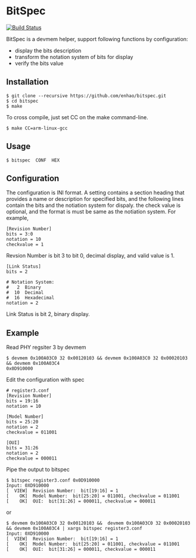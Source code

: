 # BitSpec

[![Build Status](https://travis-ci.org/enhao/bitspec.svg?branch=master)](https://travis-ci.org/enhao/bitspec)


BitSpec is a devmem helper, support following functions by configuration:

* display the bits description
* transform the notation system of bits for display
* verify the bits value

## Installation

```
$ git clone --recursive https://github.com/enhao/bitspec.git
$ cd bitspec
$ make
```

To cross compile, just set CC on the make command-line.

```
$ make CC=arm-linux-gcc
```

## Usage

```
$ bitspec  CONF  HEX
```

## Configuration

The configuration is INI format. A setting contains a section heading that provides a name or description for specified bits, and the following lines contain the bits and the notiation system for dispaly. the check value is optional, and the format is must be same as the notiation system. For example,

```
[Revision Number]
bits = 3:0
notation = 10
checkvalue = 1
```

Revsion Number is bit 3 to bit 0, decimal display, and valid value is 1.

```
[Link Status]
bits = 2

# Notation System:
#   2  Binary
#  10  Decimal
#  16  Hexadecimal
notation = 2
```

Link Status is bit 2, binary display.

## Example

Read PHY regsiter 3 by devmem

```
$ devmem 0x100A03C0 32 0x00120103 && devmem 0x100A03C0 32 0x00020103 && devmem 0x100A03C4
0x0D910000
```

Edit the configuration with spec

```
# register3.conf
[Revision Number]
bits = 19:16
notation = 10

[Model Number]
bits = 25:20
notation = 2
checkvalue = 011001

[OUI]
bits = 31:26
notation = 2
checkvalue = 000011
```

Pipe the output to bitspec

```
$ bitspec register3.conf 0x0D910000
Input: 0XD910000
[  VIEW]  Revision Number:  bit[19:16] = 1
[    OK]  Model Number:  bit[25:20] = 011001, checkvalue = 011001
[    OK]  OUI:  bit[31:26] = 000011, checkvalue = 000011
```

or 

```
$ devmem 0x100A03C0 32 0x00120103 &&  devmem 0x100A03C0 32 0x00020103 && devmem 0x100A03C4 | xargs bitspec register3.conf
Input: 0XD910000
[  VIEW]  Revision Number:  bit[19:16] = 1
[    OK]  Model Number:  bit[25:20] = 011001, checkvalue = 011001
[    OK]  OUI:  bit[31:26] = 000011, checkvalue = 000011
```


